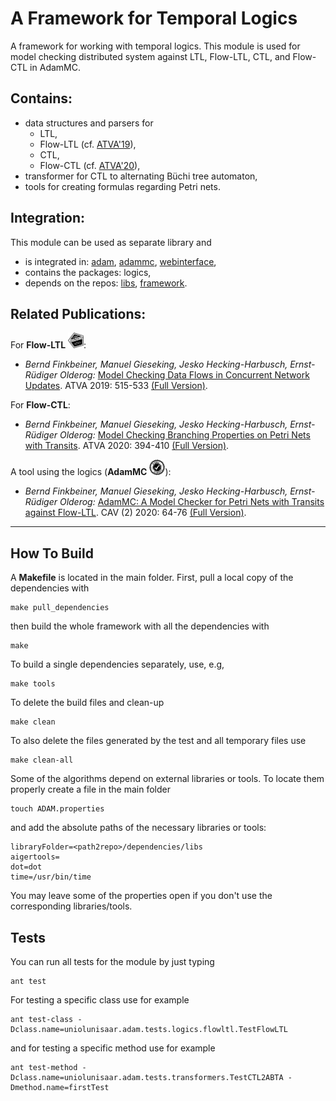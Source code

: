 A Framework for Temporal Logics
===============================
A framework for working with temporal logics.
This module is used for model checking distributed system against LTL, Flow-LTL, CTL, and Flow-CTL in AdamMC.

Contains:
---------
- data structures and parsers for
  * LTL,
  * Flow-LTL (cf. [ATVA'19](http://arxiv.org/abs/1907.11061)),
  * CTL,
  * Flow-CTL (cf. [ATVA'20](https://arxiv.org/abs/2007.07235)),
- transformer for CTL to alternating Büchi tree automaton,
- tools for creating formulas regarding Petri nets.

Integration:
------------
This module can be used as separate library and
- is integrated in: [adam](https://github.com/adamtool/adam), [adammc](https://github.com/adamtool/adammc), [webinterface](https://github.com/adamtool/webinterface),
- contains the packages: logics,
- depends on the repos: [libs](https://github.com/adamtool/libs), [framework](https://github.com/adamtool/framework).

Related Publications:
---------------------
For **Flow-LTL** <img src="https://raw.githubusercontent.com/adamtool/framework/master/doc/images/ae-badge-atva_outer_trans.png" alt="ATVA Artifact Evaluation Badge" width="25mm" height="25mm">:
- _Bernd Finkbeiner, Manuel Gieseking, Jesko Hecking-Harbusch, Ernst-Rüdiger Olderog:_
  [Model Checking Data Flows in Concurrent Network Updates](https://doi.org/10.1007/978-3-030-31784-3_30). ATVA 2019: 515-533 [(Full Version)](http://arxiv.org/abs/1907.11061).

For **Flow-CTL**:
- _Bernd Finkbeiner, Manuel Gieseking, Jesko Hecking-Harbusch, Ernst-Rüdiger Olderog:_
  [Model Checking Branching Properties on Petri Nets with Transits](
https://doi.org/10.1007/978-3-030-59152-6_22). ATVA 2020: 394-410 [(Full Version)](https://arxiv.org/abs/2007.07235).

A tool using the logics (**AdamMC** <img src="https://raw.githubusercontent.com/adamtool/adammc/master/doc/images/aec-badge-cav_outer_trans.png" alt="CAV Artifact Evaluation Badge" width="25mm" height="25mm">):
- _Bernd Finkbeiner, Manuel Gieseking, Jesko Hecking-Harbusch, Ernst-Rüdiger Olderog:_
  [AdamMC: A Model Checker for Petri Nets with Transits against Flow-LTL](https://doi.org/10.1007/978-3-030-53291-8_5). CAV (2) 2020: 64-76 [(Full Version)](https://arxiv.org/abs/2005.07130).

------------------------------------

How To Build
------------
A __Makefile__ is located in the main folder.
First, pull a local copy of the dependencies with
```
make pull_dependencies
```
then build the whole framework with all the dependencies with
```
make
```
To build a single dependencies separately, use, e.g,
```
make tools
```
To delete the build files and clean-up
```
make clean
```
To also delete the files generated by the test and all temporary files use
```
make clean-all
```
Some of the algorithms depend on external libraries or tools. To locate them properly create a file in the main folder
```
touch ADAM.properties
```
and add the absolute paths of the necessary libraries or tools:
```
libraryFolder=<path2repo>/dependencies/libs
aigertools=
dot=dot
time=/usr/bin/time
```
You may leave some of the properties open if you don't use the corresponding libraries/tools.

Tests
-----
You can run all tests for the module by just typing
```
ant test
```
For testing a specific class use for example
```
ant test-class -Dclass.name=uniolunisaar.adam.tests.logics.flowltl.TestFlowLTL
```
and for testing a specific method use for example
```
ant test-method -Dclass.name=uniolunisaar.adam.tests.transformers.TestCTL2ABTA -Dmethod.name=firstTest
```
